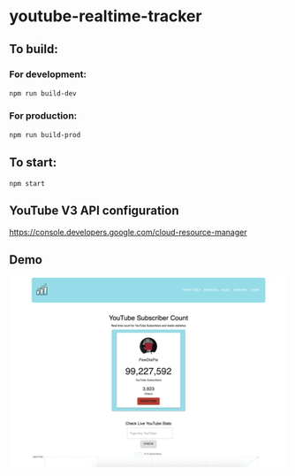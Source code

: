 # youtube-realtime-tracker

## To build:
### For development:
```
npm run build-dev
```
### For production:
```
npm run build-prod
```
## To start:
```
npm start
```

## YouTube V3 API configuration

https://console.developers.google.com/cloud-resource-manager


## Demo
![](documentation/youtube-realtime-tracker-demo.gif)
